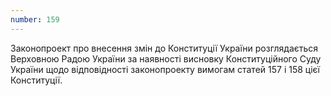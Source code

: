 ```yaml
---
number: 159
---
```


Законопроект про внесення змін до Конституції України розглядається Верховною Радою України за наявності висновку
Конституційного Суду України щодо відповідності законопроекту вимогам статей 157 і 158 цієї Конституції.
